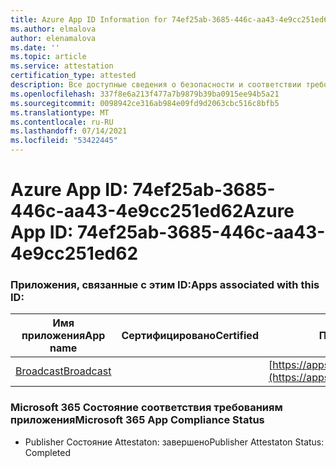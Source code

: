 ```yaml
---
title: Azure App ID Information for 74ef25ab-3685-446c-aa43-4e9cc251ed62
ms.author: elmalova
author: elenamalova
ms.date: ''
ms.topic: article
ms.service: attestation
certification_type: attested
description: Все доступные сведения о безопасности и соответствии требованиям для 74ef25ab-3685-446c-aa43-4e9cc251ed62.
ms.openlocfilehash: 337f8e6a213f477a7b9879b39ba0915ee94b5a21
ms.sourcegitcommit: 0098942ce316ab984e09fd9d2063cbc516c8bfb5
ms.translationtype: MT
ms.contentlocale: ru-RU
ms.lasthandoff: 07/14/2021
ms.locfileid: "53422445"
---
```

# <a name="azure-app-id-74ef25ab-3685-446c-aa43-4e9cc251ed62"></a><span data-ttu-id="d7889-103">Azure App ID: 74ef25ab-3685-446c-aa43-4e9cc251ed62</span><span class="sxs-lookup"><span data-stu-id="d7889-103">Azure App ID: 74ef25ab-3685-446c-aa43-4e9cc251ed62</span></span>


### <a name="apps-associated-with-this-id"></a><span data-ttu-id="d7889-104">Приложения, связанные с этим ID:</span><span class="sxs-lookup"><span data-stu-id="d7889-104">Apps associated with this ID:</span></span>
| <span data-ttu-id="d7889-105">**Имя приложения**</span><span class="sxs-lookup"><span data-stu-id="d7889-105">**App name**</span></span> | <span data-ttu-id="d7889-106">**Сертифицировано**</span><span class="sxs-lookup"><span data-stu-id="d7889-106">**Certified**</span></span> | <span data-ttu-id="d7889-107">**Просмотр в AppSource**</span><span class="sxs-lookup"><span data-stu-id="d7889-107">**View in AppSource**</span></span> |
|-|-|-|
| [<span data-ttu-id="d7889-108">Broadcast</span><span class="sxs-lookup"><span data-stu-id="d7889-108">Broadcast</span></span>](https://docs.microsoft.com/en-us/microsoft-365-app-certification/forward/WA200002697) |  | [https://appsource.microsoft.com/product/office/WA200002697](https://appsource.microsoft.com/product/office/WA200002697) |

### <a name="microsoft-365-app-compliance-status"></a><span data-ttu-id="d7889-109">Microsoft 365 Состояние соответствия требованиям приложения</span><span class="sxs-lookup"><span data-stu-id="d7889-109">Microsoft 365 App Compliance Status</span></span>
- <span data-ttu-id="d7889-110">Publisher Состояние Attestaton: завершено</span><span class="sxs-lookup"><span data-stu-id="d7889-110">Publisher Attestaton Status: Completed</span></span>
